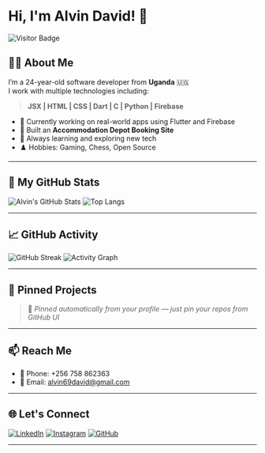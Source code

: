 # Hi, I'm Alvin David! 👋

![Visitor Badge](https://visitor-badge.glitch.me/badge?page_id=Alvin11David)

## 👨‍💻 About Me

I’m a 24-year-old software developer from **Uganda** 🇺🇬  
I work with multiple technologies including:

> **JSX | HTML | CSS | Dart | C | Python | Firebase**

- 🎯 Currently working on real-world apps using Flutter and Firebase
- 🔭 Built an **Accommodation Depot Booking Site**
- 🧠 Always learning and exploring new tech
- ♟️ Hobbies: Gaming, Chess, Open Source

---

## 🚀 My GitHub Stats

![Alvin's GitHub Stats](https://github-readme-stats.vercel.app/api?username=Alvin11David&show_icons=true&theme=react&hide_title=true)
![Top Langs](https://github-readme-stats.vercel.app/api/top-langs/?username=Alvin11David&layout=compact&theme=react)

---

## 📈 GitHub Activity

![GitHub Streak](https://streak-stats.demolab.com?user=Alvin11David&theme=react)
![Activity Graph](https://github-readme-activity-graph.cyclic.app/graph?username=Alvin11David&theme=react-dark)

---

## 📌 Pinned Projects

> 🔧 _Pinned automatically from your profile — just pin your repos from GitHub UI_

---

## 📫 Reach Me

- 📱 Phone: +256 758 862363  
- 📧 Email: [alvin69david@gmail.com](mailto:alvin69david@gmail.com)

---

## 🌐 Let's Connect

[![LinkedIn](https://img.shields.io/badge/LinkedIn-blue?style=for-the-badge&logo=linkedin&logoColor=white)](https://linkedin.com/in/Alvin11David)
[![Instagram](https://img.shields.io/badge/Instagram-purple?style=for-the-badge&logo=instagram&logoColor=white)](https://instagram.com/)
[![GitHub](https://img.shields.io/badge/GitHub-000?style=for-the-badge&logo=github&logoColor=white)](https://github.com/Alvin11David)

---
